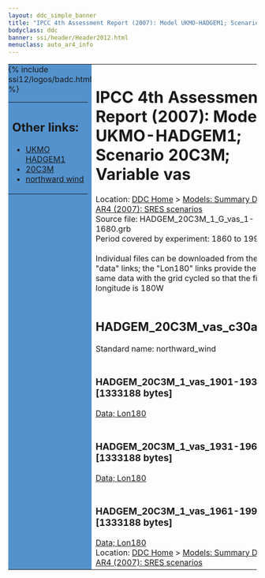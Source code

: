 ```yaml
---
layout: ddc_simple_banner
title: "IPCC 4th Assessment Report (2007): Model UKMO-HADGEM1; Scenario 20C3M; Variable vas"
bodyclass: ddc
banner: ssi/header/Header2012.html
menuclass: auto_ar4_info
---
```



<table width="100%" border="0" cellspacing="0" cellpadding="0" style="border-collapse: collapse;">
<tr style="margin:0;padding:0;border:0;">
<td style="margin:0;padding:0;border:0;height:1pt;width:150pt;background:#5492CD;" valign="top" >

<div id="lh-col2" class="auto_ar4_info">
<table class="menumain" bgcolor="#5492CD" cellspacing="0" width="100%" border="0">
<tr><td>
<h2> Other links:</h2>
<ul>
<li><a href="/auto/ar4/model-UKMO-HADGEM1.html">UKMO<br/>HADGEM1</a></li>
<li><a href="/auto/ar4/scenario-20C3M.html">20C3M</a></li>
<li><a href="/auto/ar4/var-northward_wind.html">northward wind</a></li>
</ul>
</td></tr>
{% include ssi12/logos/badc.html %}
</table>
</div>
</td>
<td><h1>IPCC 4th Assessment Report (2007): Model UKMO-HADGEM1; Scenario 20C3M; Variable vas</h1>

<!-- Breadcrumb1 -->
<div id="breadcrumb1" align="left">
Location: <a href="/index.html">DDC Home</a> > <a href="/sim/gcm_clim/">Models: Summary Data</a>
> <a href="/sim/gcm_clim/SRES_AR4/index.html">AR4 (2007): SRES scenarios</a>
</div>
<!-- End of Breadcrumb1 -->Source file: HADGEM_20C3M_1_G_vas_1-1680.grb
<br/>
Period covered by experiment: 1860 to 1999<br/>
<br/>Individual files can be downloaded from the "data" links; the "Lon180" links provide the same data
         with the grid cycled so that the first longitude is 180W<br/>
<br/><h2>HADGEM_20C3M_vas_c30a.tar</h2>
Standard name: northward_wind<br>
<br/><h3>HADGEM_20C3M_1_vas_1901-1930.nc [1333188 bytes]</h3>
<a href="/cgi-bin/downl/ar4_nc/vas/HADGEM_20C3M_1_vas_1901-1930.nc">Data; </a><a href="/cgi-bin/downl/ar4_nc/vas/HADGEM_20C3M_1_vas_1901-1930.cyto180.nc"> Lon180</a><br/>
<br/><h3>HADGEM_20C3M_1_vas_1931-1960.nc [1333188 bytes]</h3>
<a href="/cgi-bin/downl/ar4_nc/vas/HADGEM_20C3M_1_vas_1931-1960.nc">Data; </a><a href="/cgi-bin/downl/ar4_nc/vas/HADGEM_20C3M_1_vas_1931-1960.cyto180.nc"> Lon180</a><br/>
<br/><h3>HADGEM_20C3M_1_vas_1961-1990.nc [1333188 bytes]</h3>
<a href="/cgi-bin/downl/ar4_nc/vas/HADGEM_20C3M_1_vas_1961-1990.nc">Data; </a><a href="/cgi-bin/downl/ar4_nc/vas/HADGEM_20C3M_1_vas_1961-1990.cyto180.nc"> Lon180</a><br/>
<!-- Breadcrumb2 -->
<div id="breadcrumb2" align="left">
Location: <a href="/index.html">DDC Home</a> > <a href="/sim/gcm_clim/">Models: Summary Data</a>
> <a href="/sim/gcm_clim/SRES_AR4/index.html">AR4 (2007): SRES scenarios</a>
</div>
<!-- End of Breadcrumb2 --></td></tr></table>
